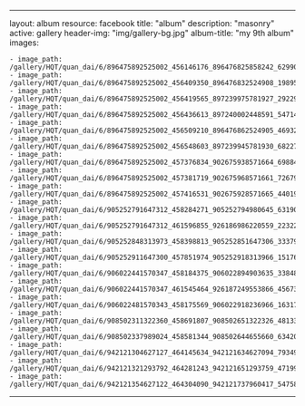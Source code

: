 
---
layout: album
resource: facebook
title: "album"
description: "masonry"
active: gallery
header-img: "img/gallery-bg.jpg"
album-title: "my 9th album"
images:
    
    - image_path: /gallery/HQT/quan_dai/6/896475892525002_456146176_896476825858242_629903483776882758_n.jpg
    - image_path: /gallery/HQT/quan_dai/6/896475892525002_456409350_896476832524908_1989507971369932091_n.jpg
    - image_path: /gallery/HQT/quan_dai/6/896475892525002_456419565_897239975781927_2922990346695320280_n.jpg
    - image_path: /gallery/HQT/quan_dai/6/896475892525002_456436613_897240002448591_5471442491422867609_n.jpg
    - image_path: /gallery/HQT/quan_dai/6/896475892525002_456509210_896476862524905_4693204520748890473_n.jpg
    - image_path: /gallery/HQT/quan_dai/6/896475892525002_456548603_897239945781930_6822763026608107754_n.jpg
    - image_path: /gallery/HQT/quan_dai/6/896475892525002_457376834_902675938571664_6988401253310427440_n.jpg
    - image_path: /gallery/HQT/quan_dai/6/896475892525002_457381719_902675968571661_7267922178102975469_n.jpg
    - image_path: /gallery/HQT/quan_dai/6/896475892525002_457416531_902675928571665_4401936415065362730_n.jpg
    - image_path: /gallery/HQT/quan_dai/6/905252791647312_458284271_905252794980645_6319026828200113848_n.jpg
    - image_path: /gallery/HQT/quan_dai/6/905252791647312_461596855_926186986220559_2232232640976488375_n.jpg
    - image_path: /gallery/HQT/quan_dai/6/905252848313973_458398813_905252851647306_3337935665986021770_n.jpg
    - image_path: /gallery/HQT/quan_dai/6/905252911647300_457851974_905252918313966_1517677162828701370_n.jpg
    - image_path: /gallery/HQT/quan_dai/6/906022441570347_458184375_906022894903635_3384848241746512528_n.jpg
    - image_path: /gallery/HQT/quan_dai/6/906022441570347_461545464_926187249553866_4567313006496123366_n.jpg
    - image_path: /gallery/HQT/quan_dai/6/906022481570343_458175569_906022918236966_1631746603912370271_n.jpg
    - image_path: /gallery/HQT/quan_dai/6/908502311322360_458691807_908502651322326_4813316702681663568_n.jpg
    - image_path: /gallery/HQT/quan_dai/6/908502337989024_458581344_908502644655660_6342052770103453065_n.jpg
    - image_path: /gallery/HQT/quan_dai/6/942121304627127_464145634_942121634627094_7934903749929431191_n.jpg
    - image_path: /gallery/HQT/quan_dai/6/942121321293792_464281243_942121651293759_4719978946864813644_n.jpg
    - image_path: /gallery/HQT/quan_dai/6/942121354627122_464304090_942121737960417_5475804230120714700_n.jpg
---